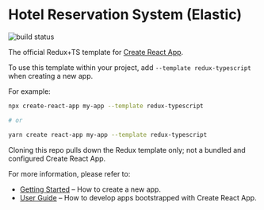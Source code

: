 # Hotel Reservation System (Elastic)

![build status](https://img.shields.io/github/workflow/status/reduxjs/cra-template-redux-typescript/Tests/master?style=flat-square)

The official Redux+TS template for [Create React App](https://github.com/facebook/create-react-app).

To use this template within your project, add `--template redux-typescript` when creating a new app.

For example:

```sh
npx create-react-app my-app --template redux-typescript

# or

yarn create react-app my-app --template redux-typescript
```

Cloning this repo pulls down the Redux template only; not a bundled and configured Create React App.

For more information, please refer to:

- [Getting Started](https://create-react-app.dev/docs/getting-started) – How to create a new app.
- [User Guide](https://create-react-app.dev) – How to develop apps bootstrapped with Create React App.
